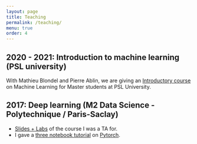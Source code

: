 ```yaml
---
layout: page
title: Teaching
permalink: /teaching/
menu: true
order: 4
---
```


## 2020 - 2021: Introduction to machine learning (PSL university)

With Mathieu Blondel and Pierre Ablin, we are giving an [Introductory course](https://github.com/data-psl/lectures2021) on Machine Learning for Master students at PSL University.
## 2017: Deep learning (M2 Data Science - Polytechnique / Paris-Saclay)

- [Slides + Labs](https://github.com/m2dsupsdlclass/lectures-labs) of the course I was a TA for.
- I gave a [three notebook tutorial](https://github.com/m2dsupsdlclass/lectures-labs/tree/master/labs/08_frameworks) on [Pytorch](pytorch.org).

<!-- ## Numerical analysis (ENSAE 1A)

- Python notebooks with (some) corrected exercices are available [in this repository](http://github.com/arthurmensch/numerical_analysis) -- either use git to check it out or download it as a zip file.
- I highly recommend looking at the Python notebooks from [Numerical Tours of Data Sciences](http://www.numerical-tours.com/) for those of you who want to dig further into optimization/data science/graphics. 
- [Scipy Lecture Notes](http://www.scipy-lectures.org/) is an excellent resource for improving your skills in
    **numpy** and **matplotlib**, among other useful libraries for numerical analysis and data science.
- If you want to work from your laptop, I recommend that you install [Anaconda](https://www.anaconda.com/download) for your OS.
- If you do not like the spyder IDE, you should try directly working from Jupyter notebooks: you may prefer this workflow. -->